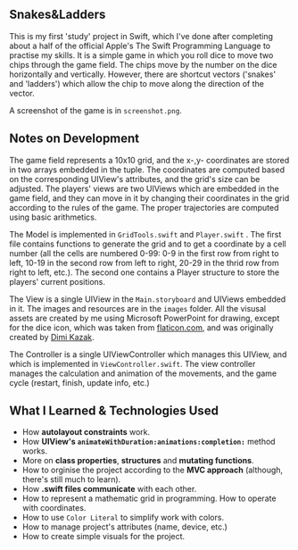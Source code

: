 ## Snakes&Ladders

This is my first 'study' project in Swift, which I've done after completing about a half of the official Apple's The Swift Programming Language to practise my skills. It is a simple game in which you roll dice to move two chips through the game field. The chips move by the number on the dice horizontally and vertically. However, there are shortcut vectors ('snakes' and 'ladders') which allow the chip to move along the direction of the vector.

A screenshot of the game is in `screenshot.png`.

## Notes on Development

The game field represents a 10x10 grid, and the x-,y- coordinates are stored in two arrays embedded in the tuple. The coordinates are computed based on the corresponding UIView's attributes, and the grid's size can be adjusted. The players' views are two UIViews which are embedded in the game field, and they can move in it by changing their coordinates in the grid according to the rules of the game. The proper trajectories are computed using basic arithmetics. 

The Model is implemented in `GridTools.swift` and `Player.swift` . The first file contains functions to generate the grid and to get a coordinate by a cell number (all the cells are numbered 0-99: 0-9 in the first row from right to left, 10-19 in the second row from left to right, 20-29 in the thrid row from right to left, etc.). The second one contains a Player structure to store the players' current positions.

The View is a single UIView in the `Main.storyboard` and UIViews embedded in it. The images and resources are in the `images` folder. All the visusal assets are created by me using Microsoft PowerPoint for drawing, except for the dice icon, which was taken from [flaticon.com](https://www.flaticon.com), and was originally created by [Dimi Kazak](https://www.flaticon.com/authors/dimi-kazak).

The Controller is a single UIViewController which manages this UIView, and which is implemented in `ViewController.swift`. The view controller manages the calculation and animation of the movements, and the game cycle (restart, finish, update info, etc.)

## What I Learned & Technologies Used

- How **autolayout constraints** work.
- How **UIView's `animateWithDuration:animations:completion:`** method works.
- More on **class properties**, **structures** and **mutating functions**.
- How to orginise the project according to the **MVC approach** (although, there's still much to learn).
- How **.swift files communicate** with each other.
- How to represent a mathematic grid in programming. How to operate with coordinates.
- How to use `Color Literal` to simplify work with colors.
- How to manage project's attributes (name, device, etc.)
- How to create simple visuals for the project.

